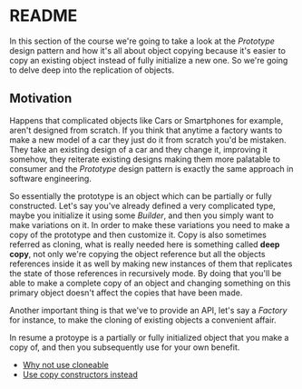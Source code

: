 # README

In this section of the course we're going to take a look at the _Prototype_ design pattern and how it's all about object copying because it's easier to copy an existing object instead of fully initialize a new one. So we're going to delve deep into the replication of objects.

## Motivation

Happens that complicated objects like Cars or Smartphones for example, aren't designed from scratch. If you think that anytime a factory wants to make a new model of a car they just do it from scratch you'd be mistaken. They take an existing design of a car and they change it, improving it somehow, they reiterate existing designs making them more palatable to consumer and the _Prototype_ design pattern is exactly the same approach in software engineering.

So essentially the prototype is an object which can be partially or fully constructed. Let's say you've already defined a very complicated type, maybe you initialize it using some _Builder_, and then you simply want to make variations on it. In order to make these variations you need to make a copy of the prototype and then customize it. Copy is also sometimes referred as cloning, what is really needed here is something called **deep copy**, not only we're copying the object reference but all the objects references inside it as well by making new instances of them that replicates the state of those references in recursively mode. By doing that you'll be able to make a complete copy of an object and changing something on this primary object doesn't affect the copies that have been made.

Another important thing is that we've to provide an API, let's say a _Factory_ for instance, to make the cloning of existing objects a convenient affair.

In resume a protoype is a partially or fully initialized object that you make a copy of, and then you subsequently use for your own benefit.

- [Why not use cloneable](./Why-Not-Use-Cloneable.md)
- [Use copy constructors instead](./Copy-Constructors.md)
